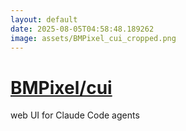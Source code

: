 ```yaml
---
layout: default
date: 2025-08-05T04:58:48.189262
image: assets/BMPixel_cui_cropped.png
---
```


# [BMPixel/cui](https://github.com/BMPixel/cui)

web UI for Claude Code agents
